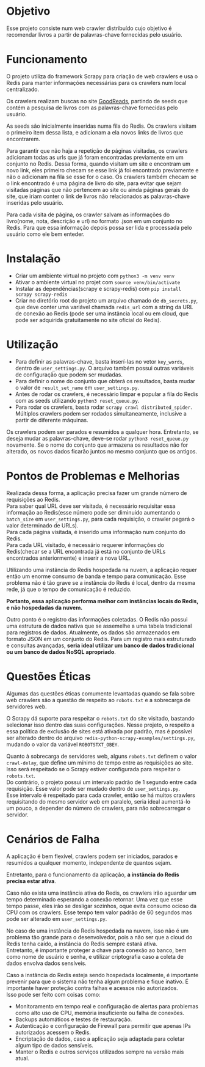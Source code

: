 # Objetivo

Esse projeto consiste num web crawler distribuído cujo objetivo é recomendar livros a partir de palavras-chave fornecidas pelo usuário.

# Funcionamento

O projeto utiliza do framework Scrapy para criação de web crawlers e usa o Redis para manter informações necessárias para os crawlers num local centralizado.

Os crawlers realizam buscas no site [GoodReads](https://www.goodreads.com/), partindo de seeds que contém a pesquisa de livros com as palavras-chave fornecidas pelo usuário. 

As seeds são inicialmente inseridas numa fila do Redis. Os crawlers visitam o primeiro item dessa lista, e adicionam a ela novos links de livros que encontrarem.

Para garantir que não haja a repetição de páginas visitadas, os crawlers adicionam todas as urls que já foram encontradas previamente em um conjunto no Redis. Dessa forma, quando visitam um site e encontram um novo link, eles primeiro checam se esse link já foi encontrado previamente e não o adicionam na fila se esse for o caso. Os crawlers também checam se o link encontrado é uma página de livro do site, para evitar que sejam visitadas páginas que não pertencem ao site ou ainda páginas gerais do site, que iriam conter o link de livros não relacionados as palavras-chave inseridas pelo usuário.

Para cada visita de página, os crawler salvam as informações do livro(nome, nota, descrição e url) no formato .json em um conjunto no Redis. Para que essa informação depois possa ser lida e processada pelo usuário como ele bem enteder.

# Instalação

* Criar um ambiente virtual no projeto com `python3 -m venv venv`
* Ativar o ambiente virtual no projet com `source venv/bin/activate`
* Instalar as dependências(scrapy e scrapy-redis) com `pip install scrapy scrapy-redis`
* Criar no diretório root do projeto um arquivo chamado de `db_secrets.py`, que deve conter uma variável chamada `redis_url` com a string da URL de conexão ao Redis (pode ser uma instância local ou em cloud, que pode ser adquirida gratuitamente no site oficial do Redis).

# Utilização

* Para definir as palavras-chave, basta inserí-las no vetor `key_words`, dentro de `user_settings.py`. O arquivo também possui outras variáveis de configuração que podem ser mudadas.
* Para definir o nome do conjunto que obterá os resultados, basta mudar o valor de `result_set_name` em `user_settings.py`.
* Antes de rodar os crawlers, é necessário limpar e popular a fila do Redis com as seeds utilizando `python3 reset_queue.py`.
* Para rodar os crawlers, basta rodar `scrapy crawl distributed_spider`. Múltiplos crawlers podem ser rodados simultaneamente, inclusive a partir de diferente máquinas.     
    
Os crawlers podem ser parados e resumidos a qualquer hora. Entretanto, se deseja mudar as palavras-chave, deve-se rodar `python3 reset_queue.py` novamente. Se o nome do conjunto que armazena os resultados não for alterado, os novos dados ficarão juntos no mesmo conjunto que os antigos.

# Pontos de Problemas e Melhorias

Realizada dessa forma, a aplicação precisa fazer um grande número de requisições ao Redis.      
Para saber qual URL deve ser visitada, é necessário requisitar essa informação ao Redis(esse número pode ser diminuido aumentando o `batch_size` em `user_settings.py`, para cada requisição, o crawler pegará o valor determinado de URLs).       
Para cada página visitada, é inserido uma informação num conjunto do Redis.       
Para cada URL visitado, é necessário requerer informações do Redis(checar se a URL encontrada já está no conjunto de URLs encontrados anteriormente) e inserir a nova URL.    
    
Utilizando uma instância do Redis hospedada na nuvem, a aplicação requer então um enorme consumo de banda e tempo para comunicação. Esse problema não é tão grave se a instância do Redis é local, dentro da mesma rede, já que o tempo de comunicação é reduzido.

**Portanto, essa aplicação performa melhor com instâncias locais do Redis, e não hospedadas da nuvem.**

Outro ponto é o registro das informações coletadas. O Redis não possui uma estrutura de dados nativa que se assemelhe a uma tabela tradicional para registros de dados. Atualmente, os dados são armazenados em formato JSON em um conjunto do Redis. Para um registro mais estruturado e consultas avançadas, **seria ideal utilizar um banco de dados tradicional ou um banco de dados NoSQL apropriado**.

# Questões Éticas

Algumas das questões éticas comumente levantadas quando se fala sobre web crawlers são a questão de respeito ao `robots.txt` e a sobrecarga de servidores web.   
   
O Scrapy dá suporte para respeitar o `robots.txt` do site visitado, bastando selecionar isso dentro das suas configurações. Nesse projeto, o respeito a essa política de exclusão de sites está ativada por padrão, mas é possível ser alterado dentro do arquivo `redis-python-scrapy-examples/settings.py`, mudando o valor da variável `ROBOTSTXT_OBEY`.

Quanto à sobrecarga de servidores web, alguns `robots.txt` definem o valor `crawl-delay`, que define um mínimo de tempo entre as requisições ao site. Isso será respeitado se o Scrapy estiver configurada para respeitar o `robots.txt`.    
Do contrário, o projeto possui um intervalo padrão de 1 segundo entre cada requisição. Esse valor pode ser mudado dentro de `user_settings.py`.     
Esse intervalo é respeitado para cada crawler, então se há muitos crawlers requisitando do mesmo servidor web em paralelo, seria ideal aumentá-lo um pouco, a depender do número de crawlers, para não sobrecarregar o servidor.

# Cenários de Falha

A aplicação é bem flexível, crawlers podem ser iniciados, parados e resumidos a qualquer momento, independente de quantos sejam.

Entretanto, para o funcionamento da aplicação, **a instância do Redis precisa estar ativa**.

Caso não exista uma instância ativa do Redis, os crawlers irão aguardar um tempo determinado esperando a conexão retornar. Uma vez que esse tempo passe, eles irão se desligar sozinhos, oque evita consumo ocioso da CPU com os crawlers. Esse tempo tem valor padrão de 60 segundos mas pode ser alterado em `user_settings.py`.

No caso de uma instância do Redis hospedada na nuvem, isso não é um problema tão grande para o desenvolvedor, pois a não ser que a cloud do Redis tenha caído, a instância do Redis sempre estará ativa.       
Entretanto, é importante proteger a chave para conexão ao banco, bem como nome de usuário e senha, e utilizar criptografia caso a coleta de dados envolva dados sensíveis.

Caso a instância do Redis esteja sendo hospedada localmente, é importante prevenir para que o sistema não tenha algum problema e fique inativo. É importante haver proteção contra falhas e acessos não autorizados.    
Isso pode ser feito com coisas como:
* Monitoramento em tempo real e configuração de alertas para problemas como alto uso de CPU, memória insuficiente ou falha de conexões.
* Backups automáticos e testes de restauração.
* Autenticação e configuração de Firewall para permitir que apenas IPs autorizados acessem o Redis.
* Encriptação de dados, caso a aplicação seja adaptada para coletar algum tipo de dados sensíveis.
* Manter o Redis e outros serviços utilizados sempre na versão mais atual.

